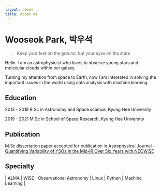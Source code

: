 ```yaml
---
layout: about
title: About me
---
```

# Wooseok Park, 박우석


> Keep your feet on the ground, but your eyes on the stars



Hello. I am an astrophysicist who loves to observe young stars and molecular clouds within our galaxy. 

Turning my attention from space to Earth, now I am interested in solving the important issues in the world using data analysis with machine learning. 



## Education

2013 - 2019 B.Sc in Astronomy and Space science, Kyung Hee University

2019 - 2021 M.Sc in School of Space Research, Kyung Hee University



## Publication

M.Sc dissertation paper accepted for publication in Astrophysical Journal - [Quantifying Variability of YSOs in the Mid-IR Over Six Years with NEOWISE](https://arxiv.org/abs/2107.10751)





## Specialty

| ALMA | WISE | Observational Astronomy | Linux | Python | Machine Learning |



